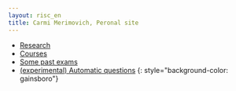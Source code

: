 ```yaml
---
layout: risc_en
title: Carmi Merimovich, Peronal site
---
```


- [Research](https://www.cs.mta.ac.il/staff/Carmi/mePublished_frml_en.html)
- [Courses](courses/)
- [Some past exams](exams/)
- [(experimental) Automatic questions](Q/)
{: style="background-color: gainsboro"}